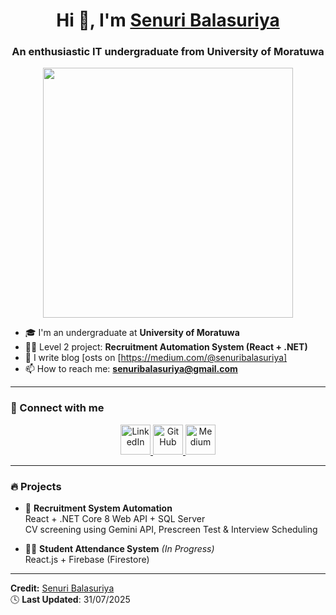 <h1 align="center">Hi 👋, I'm <a href="https://www.linkedin.com/in/senuribalasuriya/" target="_blank">Senuri Balasuriya</a></h1>
<h3 align="center">An enthusiastic IT undergraduate from University of Moratuwa</h3>

<p align="center">
  <img src="https://img.freepik.com/premium-photo/teenager-wearing-pink-headphones-working-laptop-room-with-neon-lights-lofi-background_938529-708.jpg" width="400"/>
</p>

- 🎓 I'm an undergraduate at <b>University of Moratuwa</b>  
- 👩‍💻 Level 2 project: <b>Recruitment Automation System (React + .NET)</b>
- 📝 I write blog [osts on [https://medium.com/@senuribalasuriya]
- 📫 How to reach me: **senuribalasuriya@gmail.com**  

---

### 🤝 Connect with me

<p align="center">
  <a href="https://www.linkedin.com/in/senuri-balasuriya-0b0904316/" target="_blank">
    <img src="https://cdn2.iconfinder.com/data/icons/social-media-with-original-colors/256/icon-linkedin.png" width="48" Height="48" alt="LinkedIn"/>
  </a>
  <a href="https://github.com/Senuri-Balasuriya" target="_blank">
    <img src="https://images.icon-icons.com/3685/PNG/512/github_logo_icon_229278.png" width="48" Height="48" alt="GitHub"/>
  </a>
  <a href="https://medium.com/@senuribalasuriya" target="_blank">
    <img src="https://miro.medium.com/v2/resize:fit:2400/1*4eBYLmk70ln9psBY4_bL9A.jpeg" width="48" Height="48" alt="Medium"/>
  </a>
</p>

---

### 🔥 Projects

- 💼 **Recruitment System Automation**  
  React + .NET Core 8 Web API + SQL Server  
  CV screening using Gemini API, Prescreen Test & Interview Scheduling

- 🧑‍🎓 **Student Attendance System** *(In Progress)*  
  React.js + Firebase (Firestore)  


---

**Credit:** [Senuri Balasuriya](https://github.com/senuribalasuriya)  
🕓 **Last Updated**: 31/07/2025
